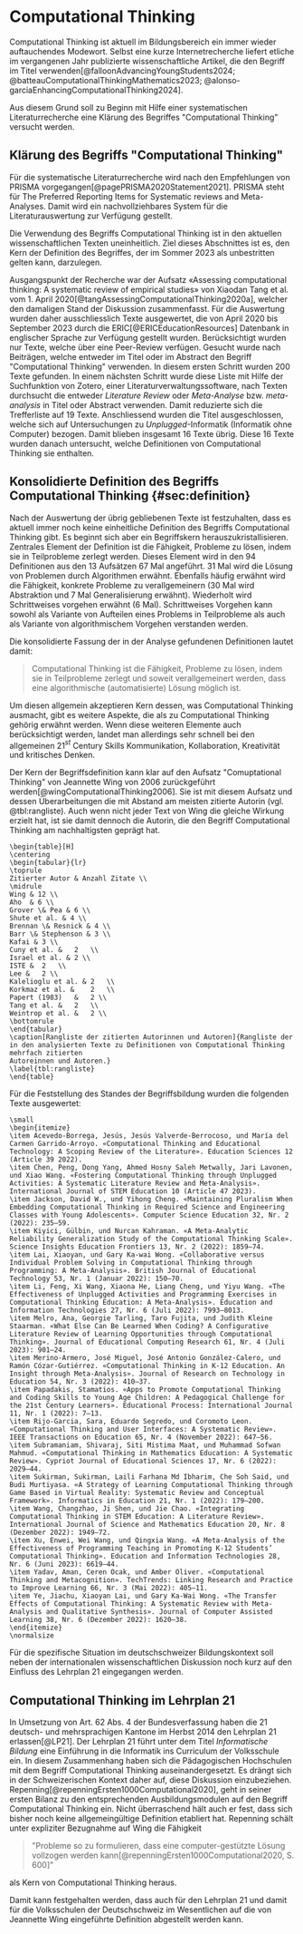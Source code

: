 # Computational Thinking

Computational Thinking ist aktuell im Bildungsbereich ein immer
wieder auftauchendes Modewort.
Selbst eine kurze Internetrecherche liefert etliche im vergangenen Jahr
publizierte wissenschaftliche Artikel, die den Begriff im Titel
verwenden[@falloonAdvancingYoungStudents2024;
@batteauComputationalThinkingMathematics2023;
@alonso-garciaEnhancingComputationalThinking2024].  

Aus diesem Grund soll zu Beginn mit Hilfe einer systematischen
Literaturrecherche eine Klärung des Begriffes "Computational Thinking"
versucht werden.

## Klärung des Begriffs "Computational Thinking"

Für die systematische Literaturrecherche wird nach den Empfehlungen von
PRISMA vorgegangen[@pagePRISMA2020Statement2021]. PRISMA steht für The
Preferred Reporting Items for Systematic reviews and Meta-Analyses.
Damit wird ein nachvollziehbares System für die Literaturauswertung zur
Verfügung gestellt.

Die Verwendung des Begriffs Computational Thinking ist in den aktuellen
wissenschaftlichen Texten uneinheitlich. Ziel dieses Abschnittes ist 
es, den Kern der Definition des Begriffes, der im Sommer 2023 als
unbestritten gelten kann, darzulegen.

Ausgangspunkt der Recherche war der Aufsatz «Assessing computational thinking: A systematic review of empirical
studies» von Xiaodan Tang et al. vom 1. April
2020[@tangAssessingComputationalThinking2020a], welcher den damaligen
Stand der Diskussion zusammenfasst. 
Für die Auswertung wurden daher ausschliesslich Texte ausgewertet, die
von April 2020 bis September 2023 durch
die ERIC[@ERICEducationResources] Datenbank in englischer Sprache zur
Verfügung gestellt wurden. Berücksichtigt wurden nur Texte, welche über
eine Peer-Review verfügen.
Gesucht wurde nach Beiträgen, welche entweder im Titel oder im Abstract
den Begriff "Computational Thinking" verwenden.
In diesem ersten Schritt wurden 200 Texte gefunden. In einem nächsten
Schritt wurde diese Liste mit Hilfe der Suchfunktion von Zotero, einer
Literaturverwaltungssoftware, nach
Texten durchsucht die entweder *Literature Review* oder *Meta-Analyse*
bzw. *meta-analysis*
in Titel oder Abstract verwenden. Damit reduzierte sich die Trefferliste
auf 19 Texte. Anschliessend wurden die Titel ausgeschlossen, welche sich
auf Untersuchungen zu *Unplugged*-Informatik (Informatik ohne Computer)
bezogen. Damit blieben insgesamt 16 Texte übrig. Diese 16 Texte wurden
danach untersucht, welche Definitionen
von Computational Thinking sie enthalten.

## Konsolidierte Definition des Begriffs Computational Thinking {#sec:definition}

Nach der Auswertung der übrig gebliebenen Texte ist festzuhalten, dass
es aktuell immer noch keine
einheitliche Definition des Begriffs Computational Thinking gibt. 
Es beginnt sich aber ein Begriffskern
herauszukristallisieren. Zentrales Element der Definition ist die Fähigkeit, Probleme zu
lösen, indem sie in Teilprobleme zerlegt werden. Dieses Element wird in
den 94 Definitionen aus den 13 Aufsätzen 67 Mal angeführt. 31 Mal wird die
Lösung von Problemen durch Algorithmen erwähnt. Ebenfalls häufig erwähnt
wird die Fähigkeit, konkrete Probleme zu verallgemeinern (30 Mal wird
Abstraktion und 7 Mal Generalisierung erwähnt). Wiederholt wird
Schrittweises vorgehen erwähnt (6 Mal). Schrittweises Vorgehen kann
sowohl als
Variante von Aufteilen eines Problems in Teilprobleme als auch als
Variante
von algorithmischem Vorgehen verstanden werden.

Die konsolidierte Fassung der in der Analyse gefundenen Definitionen
lautet damit:

>Computational Thinking ist die Fähigkeit, Probleme zu lösen,
>indem sie in Teilprobleme zerlegt und soweit verallgemeinert werden,
>dass eine algorithmische (automatisierte) Lösung möglich ist.

Um diesen allgemein akzeptieren Kern dessen, was Computational Thinking ausmacht, gibt es
weitere Aspekte, die als zu Computational Thinking gehörig erwähnt
werden. Wenn diese weiteren Elemente auch berücksichtigt werden, landet
man allerdings
sehr schnell bei den allgemeinen 21$^{st}$ Century Skills
Kommunikation, Kollaboration, Kreativität und kritisches Denken.

Der Kern der Begriffsdefinition kann klar auf den Aufsatz "Comuptational
Thinking" von Jeannette Wing von 2006 zurückgeführt
werden[@wingComputationalThinking2006]. Sie ist mit diesem Aufsatz und
dessen 
Überarbeitungen die mit Abstand am meisten zitierte
Autorin (vgl. @tbl:rangliste). Auch wenn nicht jeder Text von Wing die gleiche
Wirkung erzielt hat, ist sie damit dennoch die Autorin, die den Begriff Computational Thinking
am nachhaltigsten geprägt hat.

```{=latex}
\begin{table}[H]
\centering
\begin{tabular}{lr}
\toprule
Zitierter Autor & Anzahl Zitate \\
\midrule
Wing & 12 \\
Aho  & 6 \\
Grover \& Pea & 6 \\
Shute et al. & 4 \\
Brennan \& Resnick & 4 \\
Barr \& Stephenson & 3 \\
Kafai & 3 \\
Cuny et al. &	2	\\
Israel et al. & 2 \\
ISTE &	2	\\
Lee &	2 \\
Kalelioglu et al. &	2	\\
Korkmaz et al. &	2	\\
Papert (1983)	&	2 \\
Tang et al. &	2	\\
Weintrop et al. &	2 \\
\bottomrule
\end{tabular}
\caption[Rangliste der zitierten Autorinnen und Autoren]{Rangliste der
in den analysierten Texte zu Definitionen von Computational Thinking mehrfach zitierten
Autoreinnen und Autoren.}
\label{tbl:rangliste}
\end{table}
```
Für die Feststellung des Standes der Begriffsbildung wurden die
folgenden Texte ausgewertet:

```{=latex}
\small
\begin{itemize}
\item Acevedo-Borrega, Jesús, Jesús Valverde-Berrocoso, und María del Carmen Garrido-Arroyo. «Computational Thinking and Educational Technology: A Scoping Review of the Literature». Education Sciences 12 (Article 39 2022).  
\item Chen, Peng, Dong Yang, Ahmed Hosny Saleh Metwally, Jari Lavonen, und Xiao Wang. «Fostering Computational Thinking through Unplugged Activities: A Systematic Literature Review and Meta-Analysis». International Journal of STEM Education 10 (Article 47 2023).  
\item Jackson, David W., und Yihong Cheng. «Maintaining Pluralism When Embedding Computational Thinking in Required Science and Engineering Classes with Young Adolescents». Computer Science Education 32, Nr. 2 (2022): 235–59.  
\item Kiyici, Gülbin, und Nurcan Kahraman. «A Meta-Analytic Reliability Generalization Study of the Computational Thinking Scale». Science Insights Education Frontiers 13, Nr. 2 (2022): 1859–74.  
\item Lai, Xiaoyan, und Gary Ka-wai Wong. «Collaborative versus Individual Problem Solving in Computational Thinking through Programming: A Meta-Analysis». British Journal of Educational Technology 53, Nr. 1 (Januar 2022): 150–70.  
\item Li, Feng, Xi Wang, Xiaona He, Liang Cheng, und Yiyu Wang. «The Effectiveness of Unplugged Activities and Programming Exercises in Computational Thinking Education: A Meta-Analysis». Education and Information Technologies 27, Nr. 6 (Juli 2022): 7993–8013.  
\item Melro, Ana, Georgie Tarling, Taro Fujita, und Judith Kleine Staarman. «What Else Can Be Learned When Coding? A Configurative Literature Review of Learning Opportunities through Computational Thinking». Journal of Educational Computing Research 61, Nr. 4 (Juli 2023): 901–24.  
\item Merino-Armero, José Miguel, José Antonio González-Calero, und Ramón Cózar-Gutiérrez. «Computational Thinking in K-12 Education. An Insight through Meta-Analysis». Journal of Research on Technology in Education 54, Nr. 3 (2022): 410–37.  
\item Papadakis, Stamatios. «Apps to Promote Computational Thinking and Coding Skills to Young Age Children: A Pedagogical Challenge for the 21st Century Learners». Educational Process: International Journal 11, Nr. 1 (2022): 7–13.  
\item Rijo-Garcia, Sara, Eduardo Segredo, und Coromoto Leon. «Computational Thinking and User Interfaces: A Systematic Review». IEEE Transactions on Education 65, Nr. 4 (November 2022): 647–56.  
\item Subramaniam, Shivaraj, Siti Mistima Maat, und Muhammad Sofwan Mahmud. «Computational Thinking in Mathematics Education: A Systematic Review». Cypriot Journal of Educational Sciences 17, Nr. 6 (2022): 2029–44.  
\item Sukirman, Sukirman, Laili Farhana Md Ibharim, Che Soh Said, und Budi Murtiyasa. «A Strategy of Learning Computational Thinking through Game Based in Virtual Reality: Systematic Review and Conceptual Framework». Informatics in Education 21, Nr. 1 (2022): 179–200.  
\item Wang, Changzhao, Ji Shen, und Jie Chao. «Integrating Computational Thinking in STEM Education: A Literature Review». International Journal of Science and Mathematics Education 20, Nr. 8 (Dezember 2022): 1949–72.  
\item Xu, Enwei, Wei Wang, und Qingxia Wang. «A Meta-Analysis of the Effectiveness of Programming Teaching in Promoting K-12 Students’ Computational Thinking». Education and Information Technologies 28, Nr. 6 (Juni 2023): 6619–44.  
\item Yadav, Aman, Ceren Ocak, und Amber Oliver. «Computational Thinking and Metacognition». TechTrends: Linking Research and Practice to Improve Learning 66, Nr. 3 (Mai 2022): 405–11.  
\item Ye, Jiachu, Xiaoyan Lai, und Gary Ka-Wai Wong. «The Transfer Effects of Computational Thinking: A Systematic Review with Meta-Analysis and Qualitative Synthesis». Journal of Computer Assisted Learning 38, Nr. 6 (Dezember 2022): 1620–38.  
\end{itemize}
\normalsize
```

Für die spezifische Situation im deutschschweizer Bildungskontext soll
neben der internationalen wissenschaftlichen Diskussion noch kurz auf
den Einfluss des Lehrplan 21 eingegangen werden.

## Computational Thinking im Lehrplan 21

In Umsetzung von Art. 62 Abs. 4 der Bundesverfassung haben die 21
deutsch- und mehrsprachigen Kantone im Herbst 2014 den Lehrplan 21
erlassen[@LP21]. Der Lehrplan 21 führt unter dem Titel *Informatische
Bildung* eine
Einführung in die Informatik ins Curriculum der Volksschule ein. In
diesem Zusammenhang haben sich die Pädagogischen Hochschulen mit dem
Begriff Computational Thinking auseinandergesetzt. Es drängt sich in der Schweizerischen
Kontext daher auf, diese Diskussion einzubeziehen.
Repenning[@repenningErsten1000Computational2020], geht in seiner ersten
Bilanz zu den entsprechenden Ausbildungsmodulen auf den Begriff Computational Thinking
ein. Nicht überraschend hält auch er fest, dass sich bisher noch keine
allgemeingültige Definition etabliert hat. Repenning
schält unter expliziter Bezugnahme auf Wing die Fähigkeit 

>"Probleme so zu formulieren, dass eine computer-gestützte Lösung
>vollzogen werden kann[@repenningErsten1000Computational2020, S. 600]" 

als Kern von Computational Thinking heraus. 

Damit kann festgehalten werden, dass auch für den Lehrplan 21 und damit
für die Volksschulen der Deutschschweiz im
Wesentlichen auf die von Jeannette Wing eingeführte Definition abgestellt
werden kann.
